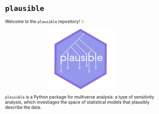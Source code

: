 # `plausible`

Welcome to the `plausible` repository! :sparkles:

<p align="center">
  <img height=200 src="docs/images/logo.png">
</p>

`plausible` is a Python package for multiverse analysis: a type of sensitivity analysis, which investiages the space of statistical models that plausibly describe the data.

<!-- TODO: Link to sphinx and don't put much detail here
## Team
[Natalie Thurlby](mailto:natalie.thurlby@bristol.ac.uk) - Developer + PI
Marcus Munafo - Co-I
Hannah Sallis - User testing
Mark Gibson - User testing
-->
